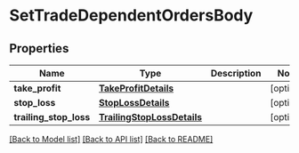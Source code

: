 # SetTradeDependentOrdersBody

## Properties
Name | Type | Description | Notes
------------ | ------------- | ------------- | -------------
**take_profit** | [**TakeProfitDetails**](TakeProfitDetails.md) |  | [optional] 
**stop_loss** | [**StopLossDetails**](StopLossDetails.md) |  | [optional] 
**trailing_stop_loss** | [**TrailingStopLossDetails**](TrailingStopLossDetails.md) |  | [optional] 

[[Back to Model list]](../README.md#documentation-for-models) [[Back to API list]](../README.md#documentation-for-api-endpoints) [[Back to README]](../README.md)


